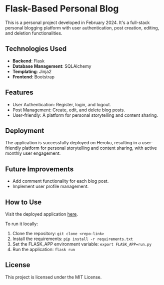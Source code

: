 # Flask-Based Personal Blog

This is a personal project developed in February 2024. It's a full-stack personal blogging platform with user authentication, post creation, editing, and deletion functionalities.

## Technologies Used

- **Backend**: Flask
- **Database Management**: SQLAlchemy
- **Templating**: Jinja2
- **Frontend**: Bootstrap

## Features

- User Authentication: Register, login, and logout.
- Post Management: Create, edit, and delete blog posts.
- User-friendly: A platform for personal storytelling and content sharing.

## Deployment

The application is successfully deployed on Heroku, resulting in a user-friendly platform for personal storytelling and content sharing, with active monthly user engagement.

## Future Improvements

- Add comment functionality for each blog post.
- Implement user profile management.

## How to Use

Visit the deployed application [here](<insert your heroku app link here>).

To run it locally:

1. Clone the repository: `git clone <repo-link>`
2. Install the requirements: `pip install -r requirements.txt`
3. Set the FLASK_APP environment variable: `export FLASK_APP=run.py`
4. Run the application: `flask run`

## License

This project is licensed under the MIT License.